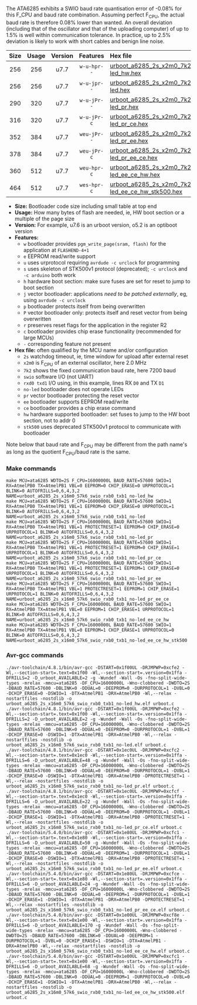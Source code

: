 The ATA6285 exhibits a SWIO baud rate quantisation error of -0.08% for this F_CPU and baud rate combination. Assuming perfect F<sub>CPU</sub>, the actual baud rate is therefore 0.08% lower than wanted. An overall deviation (including that of the oscillator and that of the uploading computer) of up to 1.5% is well within communication tolerance. In practice, up to 2.5% deviation is likely to work with short cables and benign line noise.

|Size|Usage|Version|Features|Hex file|
|:-:|:-:|:-:|:-:|:--|
|256|256|u7.7|`w-u-hpr--`|[urboot_a6285_2s_x2m0_7k2_swio_rxb0_txb1_no-led_hw.hex](https://raw.githubusercontent.com/stefanrueger/urboot.hex/main/mcus/ata6285/watchdog_2_s/external_oscillator/+2m000000_hz/+++7k2_baud/swio_rxb0_txb1/no-led/urboot_a6285_2s_x2m0_7k2_swio_rxb0_txb1_no-led_hw.hex)|
|256|256|u7.7|`w-u-jpr--`|[urboot_a6285_2s_x2m0_7k2_swio_rxb0_txb1_no-led.hex](https://raw.githubusercontent.com/stefanrueger/urboot.hex/main/mcus/ata6285/watchdog_2_s/external_oscillator/+2m000000_hz/+++7k2_baud/swio_rxb0_txb1/no-led/urboot_a6285_2s_x2m0_7k2_swio_rxb0_txb1_no-led.hex)|
|290|320|u7.7|`w-u-jPr--`|[urboot_a6285_2s_x2m0_7k2_swio_rxb0_txb1_no-led_pr.hex](https://raw.githubusercontent.com/stefanrueger/urboot.hex/main/mcus/ata6285/watchdog_2_s/external_oscillator/+2m000000_hz/+++7k2_baud/swio_rxb0_txb1/no-led/urboot_a6285_2s_x2m0_7k2_swio_rxb0_txb1_no-led_pr.hex)|
|316|320|u7.7|`w-u-jPr-c`|[urboot_a6285_2s_x2m0_7k2_swio_rxb0_txb1_no-led_pr_ce.hex](https://raw.githubusercontent.com/stefanrueger/urboot.hex/main/mcus/ata6285/watchdog_2_s/external_oscillator/+2m000000_hz/+++7k2_baud/swio_rxb0_txb1/no-led/urboot_a6285_2s_x2m0_7k2_swio_rxb0_txb1_no-led_pr_ce.hex)|
|352|384|u7.7|`weu-jPr--`|[urboot_a6285_2s_x2m0_7k2_swio_rxb0_txb1_no-led_pr_ee.hex](https://raw.githubusercontent.com/stefanrueger/urboot.hex/main/mcus/ata6285/watchdog_2_s/external_oscillator/+2m000000_hz/+++7k2_baud/swio_rxb0_txb1/no-led/urboot_a6285_2s_x2m0_7k2_swio_rxb0_txb1_no-led_pr_ee.hex)|
|378|384|u7.7|`weu-jPr-c`|[urboot_a6285_2s_x2m0_7k2_swio_rxb0_txb1_no-led_pr_ee_ce.hex](https://raw.githubusercontent.com/stefanrueger/urboot.hex/main/mcus/ata6285/watchdog_2_s/external_oscillator/+2m000000_hz/+++7k2_baud/swio_rxb0_txb1/no-led/urboot_a6285_2s_x2m0_7k2_swio_rxb0_txb1_no-led_pr_ee_ce.hex)|
|360|512|u7.7|`weu-hpr-c`|[urboot_a6285_2s_x2m0_7k2_swio_rxb0_txb1_no-led_ee_ce_hw.hex](https://raw.githubusercontent.com/stefanrueger/urboot.hex/main/mcus/ata6285/watchdog_2_s/external_oscillator/+2m000000_hz/+++7k2_baud/swio_rxb0_txb1/no-led/urboot_a6285_2s_x2m0_7k2_swio_rxb0_txb1_no-led_ee_ce_hw.hex)|
|464|512|u7.7|`wes-hpr-c`|[urboot_a6285_2s_x2m0_7k2_swio_rxb0_txb1_no-led_ee_ce_hw_stk500.hex](https://raw.githubusercontent.com/stefanrueger/urboot.hex/main/mcus/ata6285/watchdog_2_s/external_oscillator/+2m000000_hz/+++7k2_baud/swio_rxb0_txb1/no-led/urboot_a6285_2s_x2m0_7k2_swio_rxb0_txb1_no-led_ee_ce_hw_stk500.hex)|

- **Size:** Bootloader code size including small table at top end
- **Usage:** How many bytes of flash are needed, ie, HW boot section or a multiple of the page size
- **Version:** For example, u7.6 is an urboot version, o5.2 is an optiboot version
- **Features:**
  + `w` bootloader provides `pgm_write_page(sram, flash)` for the application at `FLASHEND-4+1`
  + `e` EEPROM read/write support
  + `u` uses urprotocol requiring `avrdude -c urclock` for programming
  + `s` uses skeleton of STK500v1 protocol (deprecated); `-c urclock` and `-c arduino` both work
  + `h` hardware boot section: make sure fuses are set for reset to jump to boot section
  + `j` vector bootloader: applications *need to be patched externally*, eg, using `avrdude -c urclock`
  + `p` bootloader protects itself from being overwritten
  + `P` vector bootloader only: protects itself and reset vector from being overwritten
  + `r` preserves reset flags for the application in the register R2
  + `c` bootloader provides chip erase functionality (recommended for large MCUs)
  + `-` corresponding feature not present
- **Hex file:** often qualified by the MCU name and/or configuration
  + `2s` watchdog timeout, ie, time window for upload after external reset
  + `x2m0` is F<sub>CPU</sub> of an external oscillator, here 2.0 MHz
  + `7k2` shows the fixed communication baud rate, here 7200 baud
  + `swio` software I/O (not UART)
  + `rxd0 txd1` I/O using, in this example, lines RX `D0` and TX `D1`
  + `no-led` bootloader does not operate LEDs
  + `pr` vector bootloader protecting the reset vector
  + `ee` bootloader supports EEPROM read/write
  + `ce` bootloader provides a chip erase command
  + `hw` hardware supported bootloader: set fuses to jump to the HW boot section, not to addr 0
  + `stk500` uses deprecated STK500v1 protocol to communicate with bootloader


Note below that baud rate and F<sub>CPU</sub> may be different from the path name's as long as the quotient F<sub>CPU</sub>/baud rate is the same.

### Make commands
```
make MCU=ata6285 WDTO=2S F_CPU=16000000L BAUD_RATE=57600 SWIO=1 RX=AtmelPB0 TX=AtmelPB1 VBL=0 EEPROM=0 CHIP_ERASE=0 URPROTOCOL=1 BLINK=0 AUTOFRILLS=0,6,4,3,2 NAME=urboot_a6285_2s_x16m0_57k6_swio_rxb0_txb1_no-led_hw
make MCU=ata6285 WDTO=2S F_CPU=16000000L BAUD_RATE=57600 SWIO=1 RX=AtmelPB0 TX=AtmelPB1 VBL=1 EEPROM=0 CHIP_ERASE=0 URPROTOCOL=1 BLINK=0 AUTOFRILLS=0,6,4,3,2 NAME=urboot_a6285_2s_x16m0_57k6_swio_rxb0_txb1_no-led
make MCU=ata6285 WDTO=2S F_CPU=16000000L BAUD_RATE=57600 SWIO=1 RX=AtmelPB0 TX=AtmelPB1 VBL=1 PROTECTRESET=1 EEPROM=0 CHIP_ERASE=0 URPROTOCOL=1 BLINK=0 AUTOFRILLS=0,6,4,3,2 NAME=urboot_a6285_2s_x16m0_57k6_swio_rxb0_txb1_no-led_pr
make MCU=ata6285 WDTO=2S F_CPU=16000000L BAUD_RATE=57600 SWIO=1 RX=AtmelPB0 TX=AtmelPB1 VBL=1 PROTECTRESET=1 EEPROM=0 CHIP_ERASE=1 URPROTOCOL=1 BLINK=0 AUTOFRILLS=0,6,4,3,2 NAME=urboot_a6285_2s_x16m0_57k6_swio_rxb0_txb1_no-led_pr_ce
make MCU=ata6285 WDTO=2S F_CPU=16000000L BAUD_RATE=57600 SWIO=1 RX=AtmelPB0 TX=AtmelPB1 VBL=1 PROTECTRESET=1 EEPROM=1 CHIP_ERASE=0 URPROTOCOL=1 BLINK=0 AUTOFRILLS=0,6,4,3,2 NAME=urboot_a6285_2s_x16m0_57k6_swio_rxb0_txb1_no-led_pr_ee
make MCU=ata6285 WDTO=2S F_CPU=16000000L BAUD_RATE=57600 SWIO=1 RX=AtmelPB0 TX=AtmelPB1 VBL=1 PROTECTRESET=1 EEPROM=1 CHIP_ERASE=1 URPROTOCOL=1 BLINK=0 AUTOFRILLS=0,6,4,3,2 NAME=urboot_a6285_2s_x16m0_57k6_swio_rxb0_txb1_no-led_pr_ee_ce
make MCU=ata6285 WDTO=2S F_CPU=16000000L BAUD_RATE=57600 SWIO=1 RX=AtmelPB0 TX=AtmelPB1 VBL=0 EEPROM=1 CHIP_ERASE=1 URPROTOCOL=1 BLINK=0 AUTOFRILLS=0,6,4,3,2 NAME=urboot_a6285_2s_x16m0_57k6_swio_rxb0_txb1_no-led_ee_ce_hw
make MCU=ata6285 WDTO=2S F_CPU=16000000L BAUD_RATE=57600 SWIO=1 RX=AtmelPB0 TX=AtmelPB1 VBL=0 EEPROM=1 CHIP_ERASE=1 URPROTOCOL=0 BLINK=0 AUTOFRILLS=0,6,4,3,2 NAME=urboot_a6285_2s_x16m0_57k6_swio_rxb0_txb1_no-led_ee_ce_hw_stk500
```

### Avr-gcc commands
```
./avr-toolchain/4.8.1/bin/avr-gcc -DSTART=0x1f00UL -DRJMPWP=0xcfe2 -Wl,--section-start=.text=0x1f00 -Wl,--section-start=.version=0x1ffa -DFRILLS=2 -D_urboot_AVAILABLE=2 -g -Wundef -Wall -Os -fno-split-wide-types -mrelax -mmcu=ata6285 -DF_CPU=16000000L -Wno-clobbered -DWDTO=2S -DBAUD_RATE=57600 -DBLINK=0 -DDUAL=0 -DEEPROM=0 -DURPROTOCOL=1 -DVBL=0 -DCHIP_ERASE=0 -DSWIO=1 -DTX=AtmelPB1 -DRX=AtmelPB0 -Wl,--relax -nostartfiles -nostdlib -o urboot_a6285_2s_x16m0_57k6_swio_rxb0_txb1_no-led_hw.elf urboot.c
./avr-toolchain/4.8.1/bin/avr-gcc -DSTART=0x1f00UL -DRJMPWP=0xcfe2 -Wl,--section-start=.text=0x1f00 -Wl,--section-start=.version=0x1ffa -DFRILLS=2 -D_urboot_AVAILABLE=2 -g -Wundef -Wall -Os -fno-split-wide-types -mrelax -mmcu=ata6285 -DF_CPU=16000000L -Wno-clobbered -DWDTO=2S -DBAUD_RATE=57600 -DBLINK=0 -DDUAL=0 -DEEPROM=0 -DURPROTOCOL=1 -DVBL=1 -DCHIP_ERASE=0 -DSWIO=1 -DTX=AtmelPB1 -DRX=AtmelPB0 -Wl,--relax -nostartfiles -nostdlib -o urboot_a6285_2s_x16m0_57k6_swio_rxb0_txb1_no-led.elf urboot.c
./avr-toolchain/4.8.1/bin/avr-gcc -DSTART=0x1ec0UL -DRJMPWP=0xcfc2 -Wl,--section-start=.text=0x1ec0 -Wl,--section-start=.version=0x1ffa -DFRILLS=6 -D_urboot_AVAILABLE=48 -g -Wundef -Wall -Os -fno-split-wide-types -mrelax -mmcu=ata6285 -DF_CPU=16000000L -Wno-clobbered -DWDTO=2S -DBAUD_RATE=57600 -DBLINK=0 -DDUAL=0 -DEEPROM=0 -DURPROTOCOL=1 -DVBL=1 -DCHIP_ERASE=0 -DSWIO=1 -DTX=AtmelPB1 -DRX=AtmelPB0 -DPROTECTRESET=1 -Wl,--relax -nostartfiles -nostdlib -o urboot_a6285_2s_x16m0_57k6_swio_rxb0_txb1_no-led_pr.elf urboot.c
./avr-toolchain/4.8.1/bin/avr-gcc -DSTART=0x1ec0UL -DRJMPWP=0xcfcf -Wl,--section-start=.text=0x1ec0 -Wl,--section-start=.version=0x1ffa -DFRILLS=6 -D_urboot_AVAILABLE=22 -g -Wundef -Wall -Os -fno-split-wide-types -mrelax -mmcu=ata6285 -DF_CPU=16000000L -Wno-clobbered -DWDTO=2S -DBAUD_RATE=57600 -DBLINK=0 -DDUAL=0 -DEEPROM=0 -DURPROTOCOL=1 -DVBL=1 -DCHIP_ERASE=1 -DSWIO=1 -DTX=AtmelPB1 -DRX=AtmelPB0 -DPROTECTRESET=1 -Wl,--relax -nostartfiles -nostdlib -o urboot_a6285_2s_x16m0_57k6_swio_rxb0_txb1_no-led_pr_ce.elf urboot.c
./avr-toolchain/5.4.0/bin/avr-gcc -DSTART=0x1e80UL -DRJMPWP=0xcfc1 -Wl,--section-start=.text=0x1e80 -Wl,--section-start=.version=0x1ffa -DFRILLS=6 -D_urboot_AVAILABLE=50 -g -Wundef -Wall -Os -fno-split-wide-types -mrelax -mmcu=ata6285 -DF_CPU=16000000L -Wno-clobbered -DWDTO=2S -DBAUD_RATE=57600 -DBLINK=0 -DDUAL=0 -DEEPROM=1 -DURPROTOCOL=1 -DVBL=1 -DCHIP_ERASE=0 -DSWIO=1 -DTX=AtmelPB1 -DRX=AtmelPB0 -DPROTECTRESET=1 -Wl,--relax -nostartfiles -nostdlib -o urboot_a6285_2s_x16m0_57k6_swio_rxb0_txb1_no-led_pr_ee.elf urboot.c
./avr-toolchain/5.4.0/bin/avr-gcc -DSTART=0x1e80UL -DRJMPWP=0xcfce -Wl,--section-start=.text=0x1e80 -Wl,--section-start=.version=0x1ffa -DFRILLS=6 -D_urboot_AVAILABLE=24 -g -Wundef -Wall -Os -fno-split-wide-types -mrelax -mmcu=ata6285 -DF_CPU=16000000L -Wno-clobbered -DWDTO=2S -DBAUD_RATE=57600 -DBLINK=0 -DDUAL=0 -DEEPROM=1 -DURPROTOCOL=1 -DVBL=1 -DCHIP_ERASE=1 -DSWIO=1 -DTX=AtmelPB1 -DRX=AtmelPB0 -DPROTECTRESET=1 -Wl,--relax -nostartfiles -nostdlib -o urboot_a6285_2s_x16m0_57k6_swio_rxb0_txb1_no-led_pr_ee_ce.elf urboot.c
./avr-toolchain/5.4.0/bin/avr-gcc -DSTART=0x1e00UL -DRJMPWP=0xcf8e -Wl,--section-start=.text=0x1e00 -Wl,--section-start=.version=0x1ffa -DFRILLS=6 -D_urboot_AVAILABLE=170 -g -Wundef -Wall -Os -fno-split-wide-types -mrelax -mmcu=ata6285 -DF_CPU=16000000L -Wno-clobbered -DWDTO=2S -DBAUD_RATE=57600 -DBLINK=0 -DDUAL=0 -DEEPROM=1 -DURPROTOCOL=1 -DVBL=0 -DCHIP_ERASE=1 -DSWIO=1 -DTX=AtmelPB1 -DRX=AtmelPB0 -Wl,--relax -nostartfiles -nostdlib -o urboot_a6285_2s_x16m0_57k6_swio_rxb0_txb1_no-led_ee_ce_hw.elf urboot.c
./avr-toolchain/5.4.0/bin/avr-gcc -DSTART=0x1e00UL -DRJMPWP=0xcfc1 -Wl,--section-start=.text=0x1e00 -Wl,--section-start=.version=0x1ffa -DFRILLS=6 -D_urboot_AVAILABLE=68 -g -Wundef -Wall -Os -fno-split-wide-types -mrelax -mmcu=ata6285 -DF_CPU=16000000L -Wno-clobbered -DWDTO=2S -DBAUD_RATE=57600 -DBLINK=0 -DDUAL=0 -DEEPROM=1 -DURPROTOCOL=0 -DVBL=0 -DCHIP_ERASE=1 -DSWIO=1 -DTX=AtmelPB1 -DRX=AtmelPB0 -Wl,--relax -nostartfiles -nostdlib -o urboot_a6285_2s_x16m0_57k6_swio_rxb0_txb1_no-led_ee_ce_hw_stk500.elf urboot.c
```

